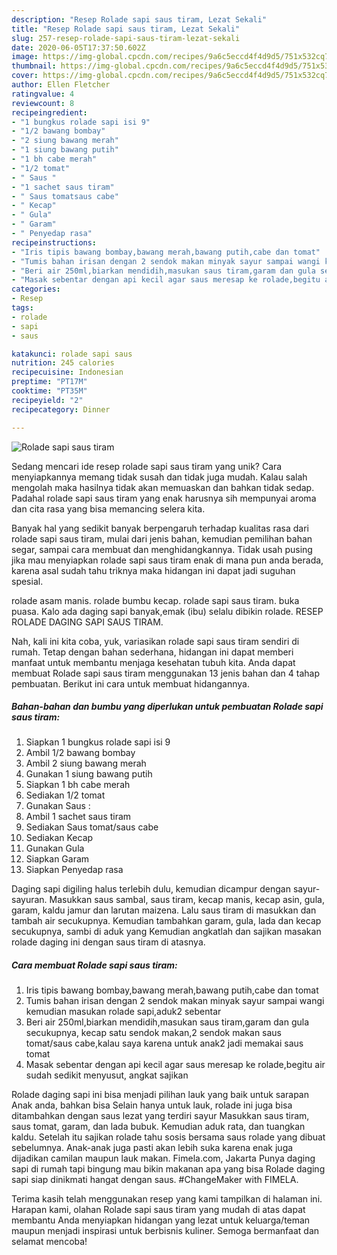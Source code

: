 ```yaml
---
description: "Resep Rolade sapi saus tiram, Lezat Sekali"
title: "Resep Rolade sapi saus tiram, Lezat Sekali"
slug: 257-resep-rolade-sapi-saus-tiram-lezat-sekali
date: 2020-06-05T17:37:50.602Z
image: https://img-global.cpcdn.com/recipes/9a6c5eccd4f4d9d5/751x532cq70/rolade-sapi-saus-tiram-foto-resep-utama.jpg
thumbnail: https://img-global.cpcdn.com/recipes/9a6c5eccd4f4d9d5/751x532cq70/rolade-sapi-saus-tiram-foto-resep-utama.jpg
cover: https://img-global.cpcdn.com/recipes/9a6c5eccd4f4d9d5/751x532cq70/rolade-sapi-saus-tiram-foto-resep-utama.jpg
author: Ellen Fletcher
ratingvalue: 4
reviewcount: 8
recipeingredient:
- "1 bungkus rolade sapi isi 9"
- "1/2 bawang bombay"
- "2 siung bawang merah"
- "1 siung bawang putih"
- "1 bh cabe merah"
- "1/2 tomat"
- " Saus "
- "1 sachet saus tiram"
- " Saus tomatsaus cabe"
- " Kecap"
- " Gula"
- " Garam"
- " Penyedap rasa"
recipeinstructions:
- "Iris tipis bawang bombay,bawang merah,bawang putih,cabe dan tomat"
- "Tumis bahan irisan dengan 2 sendok makan minyak sayur sampai wangi kemudian masukan rolade sapi,aduk2 sebentar"
- "Beri air 250ml,biarkan mendidih,masukan saus tiram,garam dan gula secukupnya, kecap satu sendok makan,2 sendok makan saus tomat/saus cabe,kalau saya karena untuk anak2 jadi memakai saus tomat"
- "Masak sebentar dengan api kecil agar saus meresap ke rolade,begitu air sudah sedikit menyusut, angkat sajikan"
categories:
- Resep
tags:
- rolade
- sapi
- saus

katakunci: rolade sapi saus 
nutrition: 245 calories
recipecuisine: Indonesian
preptime: "PT17M"
cooktime: "PT35M"
recipeyield: "2"
recipecategory: Dinner

---
```



![Rolade sapi saus tiram](https://img-global.cpcdn.com/recipes/9a6c5eccd4f4d9d5/751x532cq70/rolade-sapi-saus-tiram-foto-resep-utama.jpg)

Sedang mencari ide resep rolade sapi saus tiram yang unik? Cara menyiapkannya memang tidak susah dan tidak juga mudah. Kalau salah mengolah maka hasilnya tidak akan memuaskan dan bahkan tidak sedap. Padahal rolade sapi saus tiram yang enak harusnya sih mempunyai aroma dan cita rasa yang bisa memancing selera kita.

Banyak hal yang sedikit banyak berpengaruh terhadap kualitas rasa dari rolade sapi saus tiram, mulai dari jenis bahan, kemudian pemilihan bahan segar, sampai cara membuat dan menghidangkannya. Tidak usah pusing jika mau menyiapkan rolade sapi saus tiram enak di mana pun anda berada, karena asal sudah tahu triknya maka hidangan ini dapat jadi suguhan spesial.

rolade asam manis. rolade bumbu kecap. rolade sapi saus tiram. buka puasa. Kalo ada daging sapi banyak,emak (ibu) selalu dibikin rolade. RESEP ROLADE DAGING SAPI SAUS TIRAM.


Nah, kali ini kita coba, yuk, variasikan rolade sapi saus tiram sendiri di rumah. Tetap dengan bahan sederhana, hidangan ini dapat memberi manfaat untuk membantu menjaga kesehatan tubuh kita. Anda dapat membuat Rolade sapi saus tiram menggunakan 13 jenis bahan dan 4 tahap pembuatan. Berikut ini cara untuk membuat hidangannya.

<!--inarticleads1-->

##### Bahan-bahan dan bumbu yang diperlukan untuk pembuatan Rolade sapi saus tiram:

1. Siapkan 1 bungkus rolade sapi isi 9
1. Ambil 1/2 bawang bombay
1. Ambil 2 siung bawang merah
1. Gunakan 1 siung bawang putih
1. Siapkan 1 bh cabe merah
1. Sediakan 1/2 tomat
1. Gunakan  Saus :
1. Ambil 1 sachet saus tiram
1. Sediakan  Saus tomat/saus cabe
1. Sediakan  Kecap
1. Gunakan  Gula
1. Siapkan  Garam
1. Siapkan  Penyedap rasa


Daging sapi digiling halus terlebih dulu, kemudian dicampur dengan sayur-sayuran. Masukkan saus sambal, saus tiram, kecap manis, kecap asin, gula, garam, kaldu jamur dan larutan maizena. Lalu saus tiram di masukkan dan tambah air secukupnya. Kemudian tambahkan garam, gula, lada dan kecap secukupnya, sambi di aduk yang Kemudian angkatlah dan sajikan masakan rolade daging ini dengan saus tiram di atasnya. 

<!--inarticleads2-->

##### Cara membuat Rolade sapi saus tiram:

1. Iris tipis bawang bombay,bawang merah,bawang putih,cabe dan tomat
1. Tumis bahan irisan dengan 2 sendok makan minyak sayur sampai wangi kemudian masukan rolade sapi,aduk2 sebentar
1. Beri air 250ml,biarkan mendidih,masukan saus tiram,garam dan gula secukupnya, kecap satu sendok makan,2 sendok makan saus tomat/saus cabe,kalau saya karena untuk anak2 jadi memakai saus tomat
1. Masak sebentar dengan api kecil agar saus meresap ke rolade,begitu air sudah sedikit menyusut, angkat sajikan


Rolade daging sapi ini bisa menjadi pilihan lauk yang baik untuk sarapan Anak anda, bahkan bisa Selain hanya untuk lauk, rolade ini juga bisa ditambahkan dengan saus lezat yang terdiri sayur Masukkan saus tiram, saus tomat, garam, dan lada bubuk. Kemudian aduk rata, dan tuangkan kaldu. Setelah itu sajikan rolade tahu sosis bersama saus rolade yang dibuat sebelumnya. Anak-anak juga pasti akan lebih suka karena enak juga dijadikan camilan maupun lauk makan. Fimela.com, Jakarta Punya daging sapi di rumah tapi bingung mau bikin makanan apa yang bisa Rolade daging sapi siap dinikmati hangat dengan saus. #ChangeMaker with FIMELA. 

Terima kasih telah menggunakan resep yang kami tampilkan di halaman ini. Harapan kami, olahan Rolade sapi saus tiram yang mudah di atas dapat membantu Anda menyiapkan hidangan yang lezat untuk keluarga/teman maupun menjadi inspirasi untuk berbisnis kuliner. Semoga bermanfaat dan selamat mencoba!
